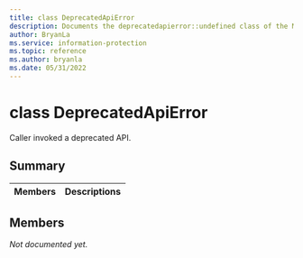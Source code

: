 ```yaml
---
title: class DeprecatedApiError 
description: Documents the deprecatedapierror::undefined class of the Microsoft Information Protection (MIP) SDK.
author: BryanLa
ms.service: information-protection
ms.topic: reference
ms.author: bryanla
ms.date: 05/31/2022
---
```


# class DeprecatedApiError 
Caller invoked a deprecated API.
  
## Summary
 Members                        | Descriptions                                
--------------------------------|---------------------------------------------
  
## Members
_Not documented yet._
